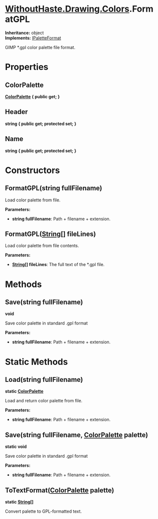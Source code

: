 # [WithoutHaste.Drawing.Colors](TableOfContents.WithoutHaste.Drawing.Colors.md).FormatGPL

**Inheritance:** object  
**Implements:** [IPaletteFormat](WithoutHaste.Drawing.Colors.IPaletteFormat.md)  

GIMP *.gpl color palette file format.  

# Properties

## ColorPalette

**[ColorPalette](WithoutHaste.Drawing.Colors.ColorPalette.md) { public get; }**  

## Header

**string { public get; protected set; }**  

## Name

**string { public get; protected set; }**  

# Constructors

## FormatGPL(string fullFilename)

Load color palette from file.  

**Parameters:**  
* **string fullFilename**: Path + filename + extension.  

## FormatGPL([String[]](https://docs.microsoft.com/en-us/dotnet/api/system.array) fileLines)

Load color palette from file contents.  

**Parameters:**  
* **[String[]](https://docs.microsoft.com/en-us/dotnet/api/system.array) fileLines**: The full text of the *.gpl file.  

# Methods

## Save(string fullFilename)

**void**  

Save color palette in standard .gpl format  

**Parameters:**  
* **string fullFilename**: Path + filename + extension.  

# Static Methods

## Load(string fullFilename)

**static [ColorPalette](WithoutHaste.Drawing.Colors.ColorPalette.md)**  

Load and return color palette from file.  

**Parameters:**  
* **string fullFilename**: Path + filename + extension.  

## Save(string fullFilename, [ColorPalette](WithoutHaste.Drawing.Colors.ColorPalette.md) palette)

**static void**  

Save color palette in standard .gpl format  

**Parameters:**  
* **string fullFilename**: Path + filename + extension.  

## ToTextFormat([ColorPalette](WithoutHaste.Drawing.Colors.ColorPalette.md) palette)

**static [String[]](https://docs.microsoft.com/en-us/dotnet/api/system.array)**  

Convert palette to GPL-formatted text.  

